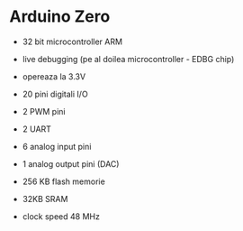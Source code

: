 <h1>Arduino Zero</h1>

- 32 bit microcontroller ARM

- live debugging (pe al doilea microcontroller - EDBG chip)
- opereaza la 3.3V
- 20 pini digitali I/O
- 2 PWM pini
- 2 UART

- 6 analog input pini
- 1 analog output pini (DAC)

- 256 KB flash memorie
- 32KB SRAM

- clock speed 48 MHz